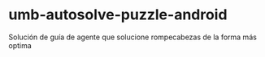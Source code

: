 # umb-autosolve-puzzle-android
Solución de guía de agente que solucione rompecabezas de la forma más optima
